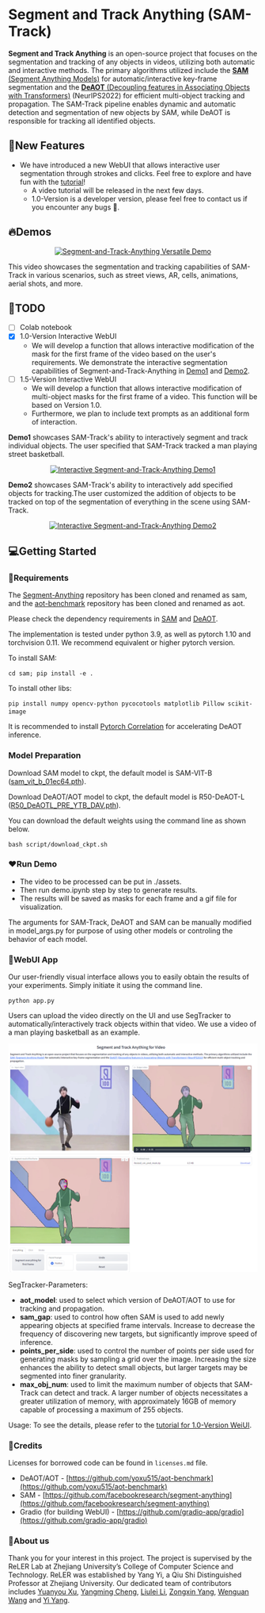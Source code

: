 # Segment and Track Anything (SAM-Track)
**Segment and Track Anything** is an open-source project that focuses on the segmentation and tracking of any objects in videos, utilizing both automatic and interactive methods. The primary algorithms utilized include the [**SAM** (Segment Anything Models)](https://github.com/facebookresearch/segment-anything) for automatic/interactive key-frame segmentation and the [**DeAOT** (Decoupling features in Associating Objects with Transformers)](https://github.com/yoxu515/aot-benchmark) (NeurIPS2022) for efficient multi-object tracking and propagation. The SAM-Track pipeline enables dynamic and automatic detection and segmentation of new objects by SAM, while DeAOT is responsible for tracking all identified objects.

## :loudspeaker:New Features
- We have introduced a new WebUI that allows interactive user segmentation through strokes and clicks. Feel free to explore and have fun with the [tutorial](./tutorial/1.0-Version.md)!
    - A video tutorial will be released in the next few days.
    - 1.0-Version is a developer version, please feel free to contact us if you encounter any bugs :bug:.

## :fire:Demos
<div align=center>

[![Segment-and-Track-Anything Versatile Demo](https://res.cloudinary.com/marcomontalbano/image/upload/v1681713095/video_to_markdown/images/youtube--UPhtpf1k6HA-c05b58ac6eb4c4700831b2b3070cd403.jpg)](https://youtu.be/UPhtpf1k6HA "Segment-and-Track-Anything Versatile Demo")
</div>

This video showcases the segmentation and tracking capabilities of SAM-Track in various scenarios, such as street views, AR, cells, animations, aerial shots, and more.

## :calendar:TODO
 - [ ] Colab notebook
 - [x] 1.0-Version Interactive WebUI
    - We will develop a function that allows interactive modification of the mask for the first frame of the video based on the user's requirements. We demonstrate the interactive segmentation capabilities of Segment-and-Track-Anything in [Demo1](https://www.youtube.com/watch?v=ctnD03w-5VA) and [Demo2](https://www.youtube.com/watch?v=DfCUGUxALYo).
 - [ ] 1.5-Version Interactive WebUI
    - We will develop a function that allows interactive modification of multi-object masks for the first frame of a video. This function will be based on Version 1.0.
    - Furthermore, we plan to include text prompts as an additional form of interaction.

**Demo1** showcases SAM-Track's ability to interactively segment and track individual objects.  The user specified that SAM-Track tracked a man playing street basketball.
<div align=center>

[![Interactive Segment-and-Track-Anything Demo1](https://res.cloudinary.com/marcomontalbano/image/upload/v1681712022/video_to_markdown/images/youtube--Xyd54AngvV8-c05b58ac6eb4c4700831b2b3070cd403.jpg)](https://www.youtube.com/watch?v=Xyd54AngvV8 "Interactive Segment-and-Track-Anything Demo1")
</div>

**Demo2** showcases SAM-Track's ability to interactively add specified objects for tracking.The user customized the addition of objects to be tracked on top of the segmentation of everything in the scene using SAM-Track.
<div align=center>
 
[![Interactive Segment-and-Track-Anything Demo2](https://res.cloudinary.com/marcomontalbano/image/upload/v1681712071/video_to_markdown/images/youtube--eZrdna8JkoQ-c05b58ac6eb4c4700831b2b3070cd403.jpg)](https://www.youtube.com/watch?v=eZrdna8JkoQ "Interactive Segment-and-Track-Anything Demo2")
</div>

## :computer:Getting Started
### :bookmark_tabs:Requirements

The [Segment-Anything](https://github.com/facebookresearch/segment-anything) repository has been cloned and renamed as sam, and the [aot-benchmark](https://github.com/yoxu515/aot-benchmark) repository has been cloned and renamed as aot.

Please check the dependency requirements in [SAM](https://github.com/facebookresearch/segment-anything) and [DeAOT](https://github.com/yoxu515/aot-benchmark).

The implementation is tested under python 3.9, as well as pytorch 1.10 and torchvision 0.11. We recommend equivalent or higher pytorch version.

To install SAM:
```
cd sam; pip install -e .
```

To install other libs:

```
pip install numpy opencv-python pycocotools matplotlib Pillow scikit-image
```
It is recommended to install [Pytorch Correlation](https://github.com/ClementPinard/Pytorch-Correlation-extension) for accelerating DeAOT inference.

### Model Preparation
Download SAM model to ckpt, the default model is SAM-VIT-B ([sam_vit_b_01ec64.pth](https://dl.fbaipublicfiles.com/segment_anything/sam_vit_b_01ec64.pth)).

Download DeAOT/AOT model to ckpt, the default model is R50-DeAOT-L ([R50_DeAOTL_PRE_YTB_DAV.pth](https://drive.google.com/file/d/1QoChMkTVxdYZ_eBlZhK2acq9KMQZccPJ/view)).

You can download the default weights using the command line as shown below.
```
bash script/download_ckpt.sh
```

### :heart:Run Demo
- The video to be processed can be put in ./assets. 
- Then run demo.ipynb step by step to generate results. 
- The results will be saved as masks for each frame and a gif file for visualization.

The arguments for SAM-Track, DeAOT and SAM can be manually modified in model_args.py for purpose of using other models or controling the behavior of each model.

### :muscle:WebUI App
Our user-friendly visual interface allows you to easily obtain the results of your experiments. Simply initiate it using the command line.

```
python app.py
```
Users can upload the video directly on the UI and use SegTracker to automatically/interactively track objects within that video. We use a video of a man playing basketball as an example.

![Interactive WeiUI](./assets/interactive_weiui.jpg)

SegTracker-Parameters:
 - **aot_model**: used to select which version of DeAOT/AOT to use for tracking and propagation.
 - **sam_gap**: used to control how often SAM is used to add newly appearing objects at specified frame intervals. Increase to decrease the frequency of discovering new targets, but significantly improve speed of inference.
 - **points_per_side**: used to control the number of points per side used for generating masks by sampling a grid over the image. Increasing the size enhances the ability to detect small objects, but larger targets may be segmented into finer granularity.
 - **max_obj_num**: used to limit the maximum number of objects that SAM-Track can detect and track. A larger number of objects necessitates a greater utilization of memory, with approximately 16GB of memory capable of processing a maximum of 255 objects.

Usage: To see the details, please refer to the [tutorial for 1.0-Version WeiUI](./tutorial/1.0-Version.md).
 <!-- - Start app, use your browser to open the web-link.
 - Click on the `input-video window` to upload a video.
 - Adjust SAM-Track parameters as needed.
 - Click `Seg and Track` to get the experiment results. -->

### :full_moon_with_face:Credits
Licenses for borrowed code can be found in `licenses.md` file.

* DeAOT/AOT - [https://github.com/yoxu515/aot-benchmark](https://github.com/yoxu515/aot-benchmark)
* SAM - [https://github.com/facebookresearch/segment-anything](https://github.com/facebookresearch/segment-anything)
* Gradio (for building WebUI) - [https://github.com/gradio-app/gradio](https://github.com/gradio-app/gradio)

### :school:About us
Thank you for your interest in this project. The project is supervised by the ReLER Lab at Zhejiang University’s College of Computer Science and Technology. ReLER was established by Yang Yi, a Qiu Shi Distinguished Professor at Zhejiang University. Our dedicated team of contributors includes [Yuanyou Xu](https://github.com/yoxu515), [Yangming Cheng](https://github.com/yamy-cheng), [Liulei Li](https://github.com/lingorX), [Zongxin Yang](https://z-x-yang.github.io/), [Wenguan Wang](https://sites.google.com/view/wenguanwang) and [Yi Yang](https://scholar.google.com/citations?user=RMSuNFwAAAAJ&hl=en).
